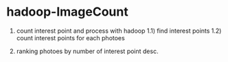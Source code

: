 hadoop-ImageCount
=================

1. count interest point and process with hadoop 
  1.1) find interest points
  1.2) count interest points for each photoes
  
2. ranking photoes by number of interest point desc.
